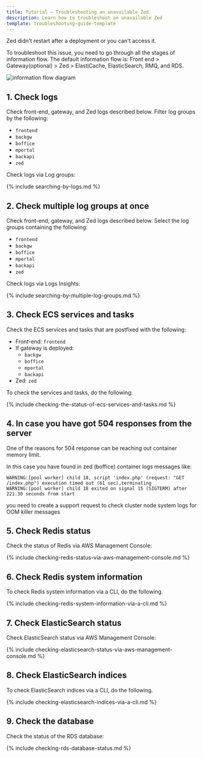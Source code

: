 ```yaml
---
title: Tutorial — Troubleshooting an unavailable Zed
description: Learn how to troubleshoot an unavailable Zed
template: troubleshooting-guide-template
---
```

Zed didn't restart after a deployment or you can't access it.

To troubleshoot this issue, you need to go through all the stages of information flow. The default information flow is:  Front end > Gateway(optional) > Zed > ElastiCache, ElasticSearch, RMQ, and RDS.

![information flow diagram](https://spryker.s3.eu-central-1.amazonaws.com/cloud-docs/_includes/informatin-flow-diagram.png)

## 1. Check logs

Check front-end, gateway, and Zed logs described below. Filter log groups by the following:
* `frontend`
* `backgw`
* `boffice`
* `mportal`
* `backapi`
* `zed`

Check logs via Log groups:

{% include searching-by-logs.md %} <!-- To edit, see /_includes/searching-by-logs.md -->

## 2. Check multiple log groups at once

Check front-end, gateway, and Zed logs described below. Select the log groups containing the following:
* `frontend`
* `backgw`
* `boffice`
* `mportal`
* `backapi`
* `zed`

Check logs via Logs Insights:

{% include searching-by-multiple-log-groups.md %} <!-- To edit, see /_includes/searching-by-multiple-log-groups.md -->

## 3. Check ECS services and tasks

Check the ECS services and tasks that are postfixed with the following:
* Front-end: `frontend`
* If gateway is deployed:
  * `backgw`
  * `boffice`
  * `mportal`
  * `backapi`
* Zed: `zed`

To check the services and tasks, do the following:

{% include checking-the-status-of-ecs-services-and-tasks.md %} <!-- To edit, see /_includes/checking-the-status-of-ecs-services-and-tasks.md -->

## 4. In case you have got 504 responses from the server 

One of the reasons for 504 response can be reaching out container memory limit.

In this case you have found in zed (boffice) container logs messages like: 

```
WARNING:[pool worker] child 18, script 'index.php' (request: "GET /index.php") execution timed out (61 sec),terminating
WARNING:[pool worker] child 18 exited on signal 15 (SIGTERM) after 221.30 seconds from start
```
you need to create a support request to check cluster node system logs for OOM killer messages 


## 5. Check Redis status

Check the status of Redis via AWS Management Console:

{% include checking-redis-status-via-aws-management-console.md %} <!-- To edit, see /_includes/checking-redis-status-via-aws-managemet-console.md -->


## 6. Check Redis system information

To check Redis system information via a CLI, do the following.

{% include checking-redis-system-information-via-a-cli.md %} <!-- To edit, see /_includes/checking-redis-system-information-via-a-cli.md -->


## 7. Check ElasticSearch status

Check ElasticSearch status via AWS Management Console:

{% include checking-elasticsearch-status-via-aws-management-console.md %} <!-- To edit, see /_includes/checking-elasticsearch-status-via-aws-management-console.md -->

## 8. Check ElasticSearch indices

To check ElasticSearch indices via a CLI, do the following.

{% include checking-elasticsearch-indices-via-a-cli.md %} <!-- To edit, see /_includes/checking-elasticsearch-indices-via-a-cli.md -->

## 9. Check the database

Check the status of the RDS database:

{% include checking-rds-database-status.md %} <!-- To edit, see /_includes/checking-rds-database-status.md -->
